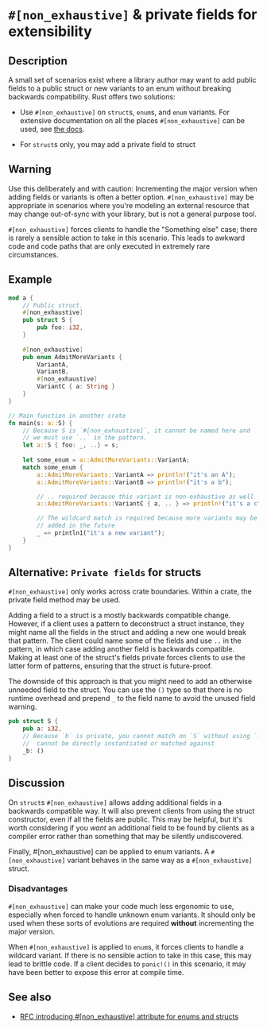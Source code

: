 # `#[non_exhaustive]` & private fields for extensibility

## Description

A small set of scenarios exist where a library author may want to add public
fields to a public struct or new variants to an enum without breaking backwards
compatibility. Rust offers two solutions:

- Use `#[non_exhaustive]` on `struct`s, `enum`s, and `enum` variants.
For extensive documentation on all the places `#[non_exhaustive]` can be used,
see [the docs](https://doc.rust-lang.org/reference/attributes/type_system.html#the-non_exhaustive-attribute).

- For `struct`s only, you may add a private field to struct

## Warning

Use this deliberately and with caution: Incrementing the major version when adding
fields or variants is often a better option. `#[non_exhaustive]` may be appropriate
in scenarios where you're modeling an external resource that may change out-of-sync
with your library, but is not a general purpose tool.

`#[non_exhaustive]` forces clients to handle the "Something else" case; there is
rarely a sensible action to take in this scenario. This leads to awkward code and
code paths that are only executed in extremely rare circumstances.

## Example

```rust
mod a {
    // Public struct.
    #[non_exhaustive]
    pub struct S {
        pub foo: i32,
    }
    
    #[non_exhaustive]
    pub enum AdmitMoreVariants {
        VariantA,
        VariantB,
        #[non_exhaustive]
        VariantC { a: String }
    }
}

// Main function in another crate
fn main(s: a::S) {
    // Because S is `#[non_exhaustive]`, it cannot be named here and
    // we must use `..` in the pattern.
    let a::S { foo: _, ..} = s;
    
    let some_enum = a::AdmitMoreVariants::VariantA;
    match some_enum {
        a::AdmitMoreVariants::VariantA => println!("it's an A");
        a::AdmitMoreVariants::VariantB => println!("it's a b");

        // .. required because this variant is non-exhaustive as well
        a::AdmitMoreVariants::VariantC { a, .. } => println!("it's a c");

        // The wildcard match is required because more variants may be
        // added in the future
        _ => println1("it's a new variant");
    }
}
```

## Alternative: `Private fields` for structs

`#[non_exhaustive]` only works across crate boundaries. Within a crate, the
private field method may be used.

Adding a field to a struct is a mostly backwards compatible change.
However, if a client uses a pattern to deconstruct a struct instance, they
might name all the fields in the struct and adding a new one would break that
pattern. The client could name some of the fields and use `..` in the pattern,
in which case adding another field is backwards compatible. Making at least one
of the struct's fields private forces clients to use the latter form of patterns,
ensuring that the struct is future-proof.

The downside of this approach is that you might need to add an otherwise unneeded
field to the struct. You can use the `()` type so that there is no runtime overhead
and prepend `_` to the field name to avoid the unused field warning.

```rust
pub struct S {
    pub a: i32,
    // Because `b` is private, you cannot match on `S` without using `..` and `S`
    //  cannot be directly instantiated or matched against
    _b: ()
}
```

## Discussion

On `struct`s `#[non_exhaustive]` allows adding additional fields in a backwards
compatible way. It will also prevent clients from using the struct constructor,
even if all the fields are public. This may be helpful, but it's worth considering
if you _want_ an additional field to be found by clients as a compiler error rather
than something that may be silently undiscovered.

Finally, #[non_exhaustive] can be applied to enum variants. A `#[non_exhaustive]`
variant behaves in the same way as a `#[non_exhaustive]` struct.

### Disadvantages

`#[non_exhaustive]` can make your code much less ergonomic to use, especially when
forced to handle unknown enum variants. It should only be used when these sorts of
evolutions are required **without** incrementing the major version.

When `#[non_exhaustive]` is applied to `enum`s, it forces clients to handle a
wildcard variant. If there is no sensible action to take in this case, this may
lead to brittle code. If a client decides to `panic!()` in this scenario, it may
have been better to expose this error at compile time.

## See also

- [RFC introducing #[non_exhaustive] attribute for enums and structs](https://github.com/rust-lang/rfcs/blob/master/text/2008-non-exhaustive.md)
